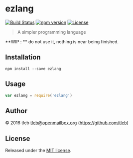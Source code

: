 # ezlang

[![Build Status][travis-image]][travis-url]
[![npm version][npm-image]][npm-url]
[![License][license-image]][license-url]

[travis-url]: https://travis-ci.org/tleb/ezlang
[travis-image]: https://img.shields.io/travis/tleb/ezlang.svg
[npm-url]: https://www.npmjs.com/package/ezlang
[npm-image]: https://img.shields.io/npm/v/ezlang.svg
[license-url]: https://opensource.org/licenses/MIT
[license-image]: https://img.shields.io/npm/l/ezlang.svg

> A simpler programming language

**WIP : ** do not use it, nothing is near being finished.

## Installation

```shell
npm install --save ezlang
```

## Usage

```js
var ezlang = require('ezlang')
```

## Author

© 2016 tleb <tleb@openmailbox.org> (https://github.com/tleb)

## License

Released under the [MIT license](http://tleb.mit-license.org).

